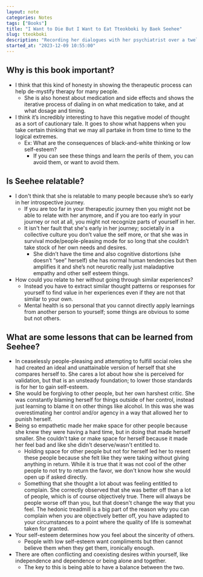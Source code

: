 ```yaml
---
layout: note
categories: Notes
tags: ["Books"]
title: "I Want to Die But I Want to Eat Tteokboki by Baek Seehee"
slug: tteokboki
description: "Recording her dialogues with her psychiatrist over a twelve-week period, and expanding on each session with her own reflective micro-essays, Baek begins to disentangle the feedback loops, knee-jerk reactions, and harmful behaviors that keep her locked in a cycle of self-abuse. Part memoir, part self-help book, I Want to Die but I Want to Eat Tteokbokki is a book to keep close and to reach for in times of darkness. It will appeal to anyone who has ever felt alone or unjustified in their everyday despair."
started_at: "2023-12-09 10:55:00"
---
```


## Why is this book important?
* I think that this kind of honesty in showing the therapeutic process can help de-mystify therapy for many people.
    * She is also honest about medication and side effects and shows the iterative process of dialing in on what medication to take, and at what dosage and timing.
* I think it’s incredibly interesting to have this negative model of thought as a sort of cautionary tale. It goes to show what happens when you take certain thinking that we may all partake in from time to time to the logical extremes.
    * Ex: What are the consequences of black-and-white thinking or low self-esteem? 
        * If you can see these things and learn the perils of them, you can avoid them, or want to avoid them. 

## Is Seehee relatable?
* I don't think that she is relatable to many people because she’s so early in her introspective journey.
    * If you are too far in your therapeutic journey then you might not be able to relate with her anymore, and if you are too early in your journey or not at all, you might not recognize parts of yourself in her.
    * It isn't her fault that she's early in her journey; societally in a collective culture you don’t value the self more, or that she was in survival mode/people-pleasing mode for so long that she couldn’t take stock of her own needs and desires. 
        * She didn’t have the time and also cognitive distortions (she doesn’t “see” herself) she has normal human tendencies but then amplifies it and she’s not neurotic really just maladaptive empathy and other self esteem things.
* How could you relate to her without going through similar experiences? 
    * Instead you have to extract similar thought patterns or responses for yourself to find value in her experiences even if they are not that similar to your own.
    * Mental health is so personal that you cannot directly apply learnings from another person to yourself; some things are obvious to some but not others.

## What are some lessons that can be learned from Seehee?
* In ceaselessly people-pleasing and attempting to fulfill social roles she had created an ideal and unattainable version of herself that she compares herself to. She cares a lot about how she is perceived for validation, but that is an unsteady foundation; to lower those standards is for her to gain self-esteem.
* She would be forgiving to other people, but her own harshest critic. She was constantly blaming herself for things outside of her control, instead just learning to blame it on other things like alcohol. In this was she was overestimating her control and/or agency in a way that allowed her to punish herself.
* Being so empathetic made her make space for other people because she knew they were having a hard time, but in doing that made herself smaller. She couldn’t take or make space for herself because it made her feel bad and like she didn't deserve/wasn't entitled to.
    * Holding space for other people but not for herself led her to resent these people because she felt like they were taking without giving anything in return. While it is true that it was not cool of the other people to not try to return the favor, we don't know how she would open up if asked directly.
    * Something that she thought a lot about was feeling entitled to complain. She correctly observed that she was better off than a lot of people, which is of course objectively true. There will always be people worse off than you, but that doesn't change the way that you feel. The hedonic treadmill is a big part of the reason why you can complain when you are objectively better off, you have adapted to your circumstances to a point where the quality of life is somewhat taken for granted.
* Your self-esteem determines how you feel about the sincerity of others.
    * People with low self-esteem want compliments but then cannot believe them when they get them, ironically enough.
* There are often conflicting and coexisting desires within yourself, like independence and dependence or being alone and together.
    * The key to this is being able to have a balance between the two.
